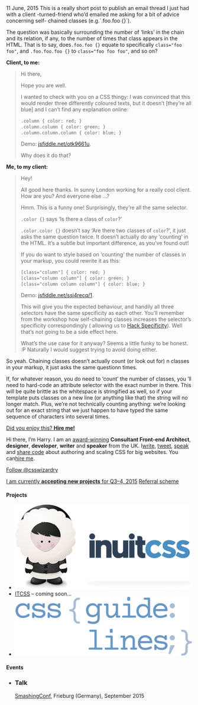 <section class="layout__item desk-three-fifths post"><time class="post__date"
datetime="2015-06-11">11 June, 2015</time>
This is a really short post to publish an email thread I just had with a client
-turned-friend who’d emailed me asking for a bit of advice concerning self-
chained classes (e.g.`.foo.foo {}`).

The question was basically surrounding the number of ‘links’ in the chain
and its relation, if any, to the number of times that class appears in the HTML.
That is to say, does`.foo.foo {}` equate to specifically `class="foo foo"`, and
`.foo.foo.foo {}` to `class="foo foo foo"`, and so on?

**Client, to me:**

> Hi there,
> 
> Hope you are well.
> 
> I wanted to check with you on a CSS thingy: I was convinced that this would
> render three differently coloured texts, but it doesn’t [they’re all blue] and I
> can’t find any explanation online:
>
> 
>     .column { color: red; }
>     .column.column { color: green; }
>     .column.column.column { color: blue; }
>     
> 
> Demo: [jsfiddle.net/otk9661u][1].
> 
> Why does it do that?

**Me, to my client:**

> Hey!
> 
> All good here thanks. In sunny London working for a really cool client. How
> are you? And everyone else
> …?
> 
> Hmm. This is a funny one! Surprisingly, they’re all the same selector.
> 
> `.color {}` says ‘Is there a class of `color`?’
> 
> `.color.color {}` doesn’t say ‘Are there two classes of `color`?’, it just
> asks the same question twice. It doesn’t actually do any ‘counting’ in the HTML.
> It’s a subtle but important difference, as you’ve found out!
>
> 
> If you do want to style based on ‘counting’ the number of classes in your
> markup, you could rewrite it as this:
>
> 
>     [class="column"] { color: red; }
>     [class="column column"] { color: green; }
>     [class="column column column"] { color: blue; }
>     
> 
> Demo: [jsfiddle.net/ssj4recq/1][2].
> 
> This will give you the expected behaviour, and handily all three selectors
> have the same specificity as each other. You’ll remember from the workshop how 
> self-chaining classes increases the selector’s specificity correspondingly (
> allowing us to
>[Hack Specificity][3]). Well that’s not going to be a side effect here.
> 
> What’s the use case for it anyway? Seems a little funky to be honest. :P
> Naturally I would suggest trying to avoid doing either.
>

So yeah. Chaining classes doesn’t actually count (or look out for) n classes in
your markup, it just asks the same questionn times.

If, for whatever reason, you do need to ‘count’ the number of classes, you
’ll need to hard-code an attribute selector with the exact number in there. This
will be quite brittle as the whitespace is stringified as well, so if your 
template puts classes on a new line (or anything like that) the string will no 
longer match. Plus, we’re not technically counting anything: we’re looking out 
for an exact string that we just happen to have typed the same sequence of 
characters into several times.

[Did you enjoy this? **Hire me!**][4] </section><section class="layout__item
desk-three-tenths desk-push-one-tenth
">

Hi there, I’m Harry. I am an [award-winning][5] **Consultant Front-end
Architect**, **designer**, **developer**, **writer** and **speaker** from the
UK. I[write][6], [tweet][7], [speak][8] and [share code][9] about authoring and
scaling CSS for big websites. You can[hire me][10].

[Follow @csswizardry][11]

[I am currently **accepting new projects** for Q3–4, 2015][4] 
[Referral scheme][12] <article class="[ box box--highlight ] mb"></article>

#### Projects

*   ![inuitcss][13]
*   [ITCSS][14] – coming soon…
*   ![CSS Guidelines][15]

#### Events

*   ### Talk
    
    [SmashingConf][16], Frieburg (Germany), September 2015 </section>

 [1]: https://jsfiddle.net/otk9661u/
 [2]: https://jsfiddle.net/ssj4recq/1/
 [3]: http://csswizardry.com/2014/07/hacks-for-dealing-with-specificity/
 [4]: http://csswizardry.com/work/
 [5]: https://thenetawards.com/previous-winners/
 [6]: http://csswizardry.com/archive/
 [7]: http://twitter.com/csswizardry
 [8]: http://csswizardry.com/speaking/
 [9]: http://github.com/csswizardry
 [10]: mailto:harry@csswizardry.com?subject=Let%E2%80%99s%20work%20together
 [11]: https://twitter.com/csswizardry
 [12]: http://csswizardry.com/2014/08/csswizardry-referral-scheme/
 [13]: img/logo-inuitcss.png
 [14]: http://itcss.io/
 [15]: img/logo-css-guidelines.png
 [16]: http://lanyrd.com/2015/smashingconf-freiburg/